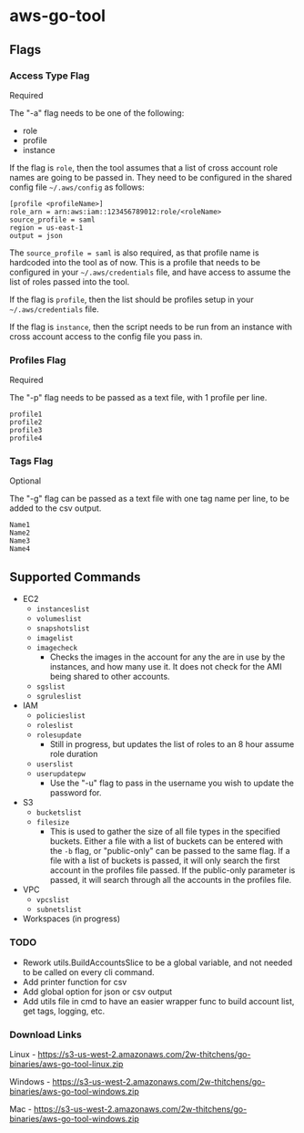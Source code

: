 # aws-go-tool

## Flags

### Access Type Flag

Required

The "-a" flag needs to be one of the following:
- role
- profile
- instance

If the flag is `role`, then the tool assumes that a list of cross account role names are going to be passed in.  They need to be configured in the shared config file `~/.aws/config` as follows:
```
[profile <profileName>]
role_arn = arn:aws:iam::123456789012:role/<roleName>
source_profile = saml
region = us-east-1
output = json
```

The `source_profile = saml` is also required, as that profile name is hardcoded into the tool as of now.  This is a profile that needs to be configured in your `~/.aws/credentials` file, and have access to assume the list of roles passed into the tool.

If the flag is `profile`, then the list should be profiles setup in your `~/.aws/credentials` file.

If the flag is `instance`, then the script needs to be run from an instance with cross account access to the config file you pass in.

### Profiles Flag

Required

The "-p" flag needs to be passed as a text file, with 1 profile per line.

```
profile1
profile2
profile3
profile4
```

### Tags Flag

Optional

The "-g" flag can be passed as a text file with one tag name per line, to be added to the csv output.

```
Name1
Name2
Name3
Name4
```

## Supported Commands
- EC2
    - `instanceslist`
    - `volumeslist`
    - `snapshotslist`
    - `imagelist`
    - `imagecheck`
        - Checks the images in the account for any the are in use by the instances, and how many use it.  It does not check for the AMI being shared to other accounts.
    - `sgslist`
    - `sgruleslist`
- IAM
    - `policieslist`
    - `roleslist`
    - `rolesupdate`
        - Still in progress, but updates the list of roles to an 8 hour assume role duration
    - `userslist`
    - `userupdatepw`
        - Use the "-u" flag to pass in the username you wish to update the password for.
- S3
    - `bucketslist`
    - `filesize`
        - This is used to gather the size of all file types in the specified buckets. Either a file with a list of buckets can be entered with the `-b` flag, or "public-only" can be passed to the same flag. If a file with a list of buckets is passed, it will only search the first account in the profiles file passed. If the public-only parameter is passed, it will search through all the accounts in the profiles file.
- VPC
    - `vpcslist`
    - `subnetslist`
- Workspaces (in progress)

### TODO
- Rework utils.BuildAccountsSlice to be a global variable, and not needed to be called on every cli command.
- Add printer function for csv
- Add global option for json or csv output
- Add utils file in cmd to have an easier wrapper func to build account list, get tags, logging, etc.

### Download Links
Linux - https://s3-us-west-2.amazonaws.com/2w-thitchens/go-binaries/aws-go-tool-linux.zip

Windows - https://s3-us-west-2.amazonaws.com/2w-thitchens/go-binaries/aws-go-tool-windows.zip

Mac - https://s3-us-west-2.amazonaws.com/2w-thitchens/go-binaries/aws-go-tool-windows.zip
